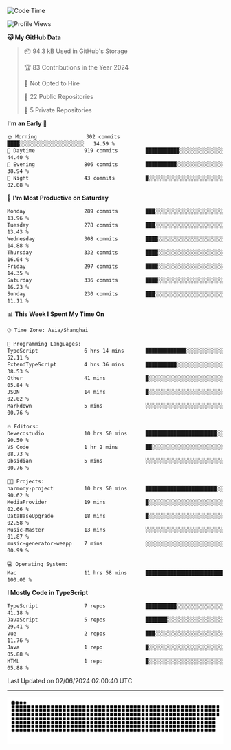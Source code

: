 <!--
<picture>
  <source
    srcset="https://github-readme-stats.vercel.app/api?username=kevinxft&show_icons=true&theme=dark"
    media="(prefers-color-scheme: dark)"
  />
  <source
    srcset="https://github-readme-stats.vercel.app/api?username=kevinxft&show_icons=true"
    media="(prefers-color-scheme: light), (prefers-color-scheme: no-preference)"
  />
  <img src="https://github-readme-stats.vercel.app/api?username=kevinxft&show_icons=true" />
</picture>
-->

<!--START_SECTION:waka-->
![Code Time](http://img.shields.io/badge/Code%20Time-1%2C515%20hrs%206%20mins-blue)

![Profile Views](http://img.shields.io/badge/Profile%20Views-0-blue)

**🐱 My GitHub Data** 

> 📦 94.3 kB Used in GitHub's Storage 
 > 
> 🏆 83 Contributions in the Year 2024
 > 
> 🚫 Not Opted to Hire
 > 
> 📜 22 Public Repositories 
 > 
> 🔑 5 Private Repositories 
 > 
**I'm an Early 🐤** 

```text
🌞 Morning                302 commits         ████░░░░░░░░░░░░░░░░░░░░░   14.59 % 
🌆 Daytime                919 commits         ███████████░░░░░░░░░░░░░░   44.40 % 
🌃 Evening                806 commits         ██████████░░░░░░░░░░░░░░░   38.94 % 
🌙 Night                  43 commits          █░░░░░░░░░░░░░░░░░░░░░░░░   02.08 % 
```
📅 **I'm Most Productive on Saturday** 

```text
Monday                   289 commits         ███░░░░░░░░░░░░░░░░░░░░░░   13.96 % 
Tuesday                  278 commits         ███░░░░░░░░░░░░░░░░░░░░░░   13.43 % 
Wednesday                308 commits         ████░░░░░░░░░░░░░░░░░░░░░   14.88 % 
Thursday                 332 commits         ████░░░░░░░░░░░░░░░░░░░░░   16.04 % 
Friday                   297 commits         ████░░░░░░░░░░░░░░░░░░░░░   14.35 % 
Saturday                 336 commits         ████░░░░░░░░░░░░░░░░░░░░░   16.23 % 
Sunday                   230 commits         ███░░░░░░░░░░░░░░░░░░░░░░   11.11 % 
```


📊 **This Week I Spent My Time On** 

```text
🕑︎ Time Zone: Asia/Shanghai

💬 Programming Languages: 
TypeScript               6 hrs 14 mins       █████████████░░░░░░░░░░░░   52.11 % 
ExtendTypeScript         4 hrs 36 mins       ██████████░░░░░░░░░░░░░░░   38.53 % 
Other                    41 mins             █░░░░░░░░░░░░░░░░░░░░░░░░   05.84 % 
JSON                     14 mins             █░░░░░░░░░░░░░░░░░░░░░░░░   02.02 % 
Markdown                 5 mins              ░░░░░░░░░░░░░░░░░░░░░░░░░   00.76 % 

🔥 Editors: 
Devecostudio             10 hrs 50 mins      ███████████████████████░░   90.50 % 
VS Code                  1 hr 2 mins         ██░░░░░░░░░░░░░░░░░░░░░░░   08.73 % 
Obsidian                 5 mins              ░░░░░░░░░░░░░░░░░░░░░░░░░   00.76 % 

🐱‍💻 Projects: 
harmony-project          10 hrs 50 mins      ███████████████████████░░   90.62 % 
MediaProvider            19 mins             █░░░░░░░░░░░░░░░░░░░░░░░░   02.66 % 
DataBaseUpgrade          18 mins             █░░░░░░░░░░░░░░░░░░░░░░░░   02.58 % 
Music-Master             13 mins             ░░░░░░░░░░░░░░░░░░░░░░░░░   01.87 % 
music-generator-weapp    7 mins              ░░░░░░░░░░░░░░░░░░░░░░░░░   00.99 % 

💻 Operating System: 
Mac                      11 hrs 58 mins      █████████████████████████   100.00 % 
```

**I Mostly Code in TypeScript** 

```text
TypeScript               7 repos             ██████████░░░░░░░░░░░░░░░   41.18 % 
JavaScript               5 repos             ███████░░░░░░░░░░░░░░░░░░   29.41 % 
Vue                      2 repos             ███░░░░░░░░░░░░░░░░░░░░░░   11.76 % 
Java                     1 repo              █░░░░░░░░░░░░░░░░░░░░░░░░   05.88 % 
HTML                     1 repo              █░░░░░░░░░░░░░░░░░░░░░░░░   05.88 % 
```




 Last Updated on 02/06/2024 02:00:40 UTC
<!--END_SECTION:waka-->

---

<picture>
  <source media="(prefers-color-scheme: dark)" srcset="https://raw.githubusercontent.com/kevinxft/kevinxft/output/github-contribution-grid-snake-dark.svg">
  <source media="(prefers-color-scheme: light)" srcset="https://raw.githubusercontent.com/kevinxft/kevinxft/output/github-contribution-grid-snake.svg">
  <img alt="github contribution grid snake animation" src="https://raw.githubusercontent.com/kevinxft/kevinxft/output/github-contribution-grid-snake.svg">
</picture>